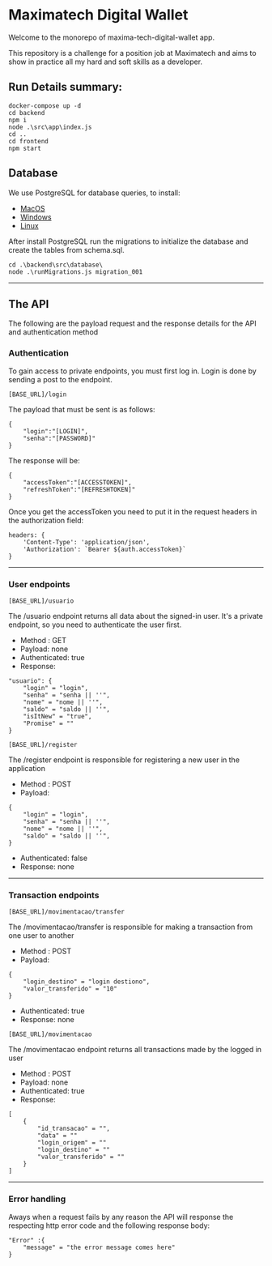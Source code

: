 Maximatech Digital Wallet
===

Welcome to the monorepo of maxima-tech-digital-wallet app.

This repository is a challenge for a position job at Maximatech and aims to show in practice all my hard and soft skills as a developer.

## Run Details summary:

```
docker-compose up -d
cd backend
npm i
node .\src\app\index.js
cd ..
cd frontend
npm start
```


## Database

We use PostgreSQL for database queries, to install:

- [MacOS](https://gist.github.com/ibraheem4/ce5ccd3e4d7a65589ce84f2a3b7c23a3)
- [Windows](https://www.postgresql.org/download/windows/)
- [Linux](https://www.postgresql.org/download/linux/)

After install PostgreSQL run the migrations to initialize the database and create the tables from schema.sql.
```
cd .\backend\src\database\
node .\runMigrations.js migration_001
```

---

## The API

The following are the payload request and the response details for the API and authentication method

### Authentication

To gain access to private endpoints, you must first log in.
Login is done by sending a post to the endpoint.
```
[BASE_URL]/login
```
The payload that must be sent is as follows:
```
{
    "login":"[LOGIN]",
    "senha":"[PASSWORD]"
}
```
The response will be:

```
{
    "accessToken":"[ACCESSTOKEN]",
    "refreshToken":"[REFRESHTOKEN]"
}
```
Once you get the accessToken you need to put it in the request headers in the authorization field:
```
headers: { 
    'Content-Type': 'application/json',
    'Authorization': `Bearer ${auth.accessToken}`
}
```
---
### User endpoints
```
[BASE_URL]/usuario
```
The /usuario endpoint returns all data about the signed-in user.
It's a private endpoint, so you need to authenticate the user first.
* Method : GET
* Payload: none
* Authenticated: true
* Response:
```
"usuario": {
    "login" = "login",
    "senha" = "senha || ''",
    "nome" = "nome || ''",
    "saldo" = "saldo || ''",
    "isItNew" = "true",
    "Promise" = ""
}
```
```
[BASE_URL]/register
```
The /register endpoint is responsible for registering a new user in the application
* Method : POST
* Payload: 
```
{
    "login" = "login",
    "senha" = "senha || ''",
    "nome" = "nome || ''",
    "saldo" = "saldo || ''",
}
```
* Authenticated: false
* Response: none

---

### Transaction endpoints
```
[BASE_URL]/movimentacao/transfer
```
The /movimentacao/transfer is responsible for making a transaction from one user to another
* Method : POST
* Payload: 
```
{
    "login_destino" = "login destiono",
    "valor_transferido" = "10"
}
```
* Authenticated: true
* Response: none

```
[BASE_URL]/movimentacao
```
The /movimentacao endpoint returns all transactions made by the logged in user
* Method : POST
* Payload: none
* Authenticated: true
* Response:
```
[
    {
        "id_transacao" = "",
        "data" = ""
        "login_origem" = ""
        "login_destino" = ""
        "valor_transferido" = ""
    }
]
```
---
### Error handling
Aways when a request fails by any reason the API will response the respecting http error code and the following response body:
```
"Error" :{
    "message" = "the error message comes here"
}
```